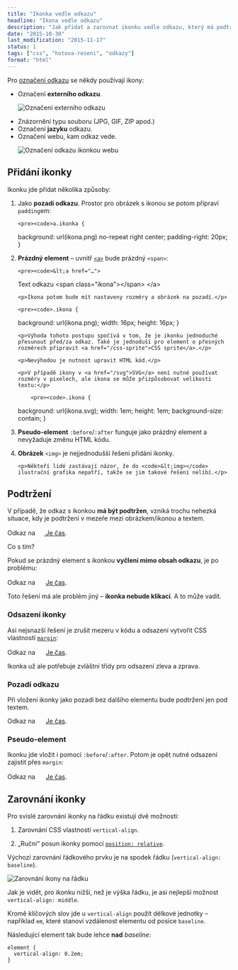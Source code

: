 ```yaml
---
title: "Ikonka vedle odkazu"
headline: "Ikona vedle odkazu"
description: "Jak přidat a zarovnat ikonku vedle odkazu, který má podtržení."
date: "2015-10-30"
last_modification: "2015-11-17"
status: 1
tags: ["css", "hotova-reseni", "odkazy"]
format: "html"
---
```


<p>Pro <a href="/oznaceni-odkazu">označení odkazu</a> se někdy používají ikony:</p>

<ul>
  <li>Označení <b>externího odkazu</b>.
    <p><img src="/files/odkaz-ikona/externi.png" alt="Označení externího odkazu" class="border"></p>
  </li>
  
  <li>Znázornění typu souboru (JPG, GIF, ZIP apod.)</li>
  
  <li>Označení <b>jazyku</b> odkazu.</li>
  
  <li>Označení webu, kam odkaz vede.
  <p><img src="/files/odkaz-ikona/web.png" alt="Označení odkazu ikonkou webu" class="border"></p>
  </li>
</ul>




<h2 id="ikonka">Přidání ikonky</h2>

<p>Ikonku jde přidat několika způsoby:</p>

<ol>
  <li>
    <p>Jako <b>pozadí odkazu</b>. Prostor pro obrázek s ikonou se potom připraví <code>padding</code>em:</p>
    
    <pre><code>a.ikonka {
  background: url(ikona.png) no-repeat right center;
  padding-right: 20px;
}</code></pre>
  </li>
  
  
  
  <li>
    <p><b>Prázdný element</b> – uvnitř <a href="/odkaz"><code>&lt;a></code></a> bude prázdný <code>&lt;span></code>:</p>
    
    <pre><code>&lt;a href="…">
  Text odkazu
  &lt;span class="ikona">&lt;/span>
&lt;/a></code></pre>
    
    
    
    
    
    <p>Ikona potom bude mít nastaveny rozměry a obrázek na pozadí.</p>
    
    <pre><code>.ikona {
  background: url(ikona.png);
  width: 16px;
  height: 16px;
}
</code></pre>
    
    
    
    
    
    <p>Výhoda tohoto postupu spočívá v tom, že je ikonku jednoduché přesunout před/za odkaz. Také je jednoduší pro element o přesných rozměrech připravit <a href="/css-sprite">CSS sprite</a>.</p>
    
    <p>Nevýhodou je nutnost upravit HTML kód.</p>
    
    <p>V případě ikony v <a href="/svg">SVG</a> není nutné používat rozměry v pixelech, ale ikona se může přizpůsobovat velikosti textu:</p>
    
        <pre><code>.ikona {
  background: url(ikona.svg);
  width: 1em;
  height: 1em;
  background-size: contain;
}
</code></pre>
  </li>
  
  
  
  <li>
    <p><b>Pseudo-element</b> <code>:before</code>/<code>:after</code> funguje jako prázdný element a nevyžaduje změnu HTML kódu.</p>
  </li>
  <li>
    <p><b>Obrázek</b> <code>&lt;img></code> je nejjednodušší řešení přidání ikonky.</p>
    
    <p>Někteří lidé zastávají názor, že do <code>&lt;img></code> ilustrační grafika nepatří, takže se jim takové řešení nelíbí.</p>
  </li>
</ol>



<h2 id="podtrzeni">Podtržení</h2>

<p>V případě, že odkaz s ikonkou <b>má být podtržen</b>, vzniká trochu nehezká situace, kdy je podtržení v mezeře mezi obrázkem/ikonou a textem.</p>

<div class="live">
  <style>
    .ikonka {
      background: url("/favicon.ico") center left no-repeat;
      background-size: 100%;
      display: inline-block;
      width: 16px;
      height: 16px;
    }
  </style>
  <p>Odkaz na <a href="http://jecas.cz"><span class="ikonka"></span> Je čas</a>.</p>
</div>

<p>Co s tím?</p>


<p>Pokud se prázdný element s ikonkou <b>vyčlení mimo obsah odkazu</b>, je po problému:</p>


<div class="live">
  <p>Odkaz na <span class="ikonka"></span> <a href="http://jecas.cz">Je čas</a>.</p>
</div>

<p>Toto řešení má ale problém jiný – <b>ikonka nebude klikací</b>. A to může vadit.</p>


<h3 id="odsazeni">Odsazení ikonky</h3>

<p>Asi nejsnazší řešení je zrušit mezeru v kódu a odsazení vytvořit CSS vlastností <a href="/margin"><code>margin</code></a>:</p>


<div class="live">
  <style>
    .ikonka-odsazeni {
      margin-right: .3em;
    }
  </style>
  <p>Odkaz na <a href="http://jecas.cz"><span class="ikonka ikonka-odsazeni"></span>Je čas</a>.</p>
</div>

<p>Ikonka už ale potřebuje zvláštní třídy pro odsazení zleva a zprava.</p>

<h3 id="pozadi">Pozadí odkazu</h3>

<p>Při vložení ikonky jako pozadí bez dalšího elementu bude podtržení jen pod textem.</p>

<div class="live">
  <style>
    .ikonka2 {
      background: url("/favicon.ico") center left no-repeat;
      background-size: contain;
      padding-left: 20px;  
    }
  </style>
  <p>Odkaz na <a href="http://jecas.cz" class="ikonka2">Je čas</a>.</p>
</div>


<h3 id="pseudo-element">Pseudo-element</h3>

<p>Ikonku jde vložit i pomocí <code>:before</code>/<code>:after</code>. Potom je opět nutné odsazení zajistit přes <code>margin</code>:</p>

<div class="live">
  <style>
    .ikonka-pe:before {
      background: url("/favicon.ico") center left no-repeat;
      background-size: 100%;
      content: "";
      display: inline-block;
      width: 16px;
      height: 16px;
      margin-right: .3em;
    }
  </style>
  <p>Odkaz na <a href="http://jecas.cz" class="ikonka-pe">Je čas</a>.</p>
</div>

<div style="spadding-top: 15em"></div>
<h2 id="zarovnani">Zarovnání ikonky</h2>

<p>Pro svislé zarovnání ikonky na řádku existují dvě možnosti:</p>

<ol>
  <li><p>Zarovnání CSS vlastností <code>vertical-align</code>.</p></li>
  <li><p>„Ruční“ posun ikonky pomocí <a href="/position#relative"><code>position: relative</code></a>.</p></li>
</ol>

<p>Výchozí zarovnání řádkového prvku je na spodek řádku (<code>vertical-align: baseline</code>).</p>

<p><img src="/files/odkaz-ikona/zarovnani.png" alt="Zarovnání ikony na řádku" class="border"></p>


<p>Jak je vidět, pro ikonku nižší, než je výška řádku, je asi nejlepší možnost <code>vertical-align: middle</code>.</p>

<p>Kromě klíčových slov jde u <code>vertical-align</code> použít délkové jednotky – například <code>em</code>, které stanoví vzdálenost elementu od posice <code>baseline</code>.</p>

<p>Následující element tak bude lehce <b>nad</b> <i>baseline</i>:</p>

<pre><code>element {
  vertical-align: 0.2em;
}</code></pre>
<style>
  .live a {
    text-decoration: underline;
    border-bottom: 0;
  }</style>
